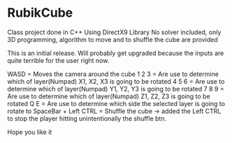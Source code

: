 # RubikCube

Class project done in C++ Using DirectX9 Library
No solver included, only 3D programming, algorithm to move and to shuffle the cube are provided

This is an initial release. Will probably get upgraded because the inputs are quite terrible for the user right now.

WASD = Moves the camera around the cube
1 2 3 = Are use to determine which of layer(Numpad) X1, X2, X3 is going to be rotated 
4 5 6 = Are use to determine which of layer(Numpad) Y1, Y2, Y3 is going to be rotated 
7 8 9 = Are use to determine which of layer(Numpad) Z1, Z2, Z3 is going to be rotated 
Q E = Are use to determine which side the selected layer is going to rotate to
SpaceBar + Left CTRL = Shuffle the cube -> added the Left CTRL to stop the player hitting unintentionally the shuffle btn.

Hope you like it

